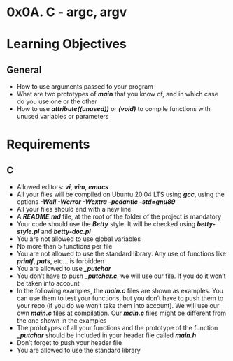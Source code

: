 # 0x0A. C - argc, argv
# Learning Objectives

## General
* How to use arguments passed to your program
* What are two prototypes of ***main*** that you know of, and in which case do you use one or the other
* How to use ***__attribute__((unused))*** or ***(void)*** to compile functions with unused variables or parameters

# Requirements
## C
* Allowed editors: ***vi***, ***vim***, ***emacs***
* All your files will be compiled on Ubuntu 20.04 LTS using ***gcc***, using the options ***-Wall -Werror -Wextra -pedantic -std=gnu89***
* All your files should end with a new line
* A ***README.md*** file, at the root of the folder of the project is mandatory
* Your code should use the ***Betty*** style. It will be checked using ***betty-style.pl*** and ***betty-doc.pl***
* You are not allowed to use global variables
* No more than 5 functions per file
* You are not allowed to use the standard library. Any use of functions like ***printf***, ***puts***, etc… is forbidden
* You are allowed to use ***_putchar***
* You don’t have to push ***_putchar.c***, we will use our file. If you do it won’t be taken into account
* In the following examples, the ***main.c*** files are shown as examples. You can use them to test your functions, but you don’t have to push them to your repo (if you do we won’t take them into account). We will use our own ***main.c*** files at compilation. Our ***main.c*** files might be different from the one shown in the examples
* The prototypes of all your functions and the prototype of the function ***_putchar*** should be included in your header file called ***main.h***
* Don’t forget to push your header file
* You are allowed to use the standard library
